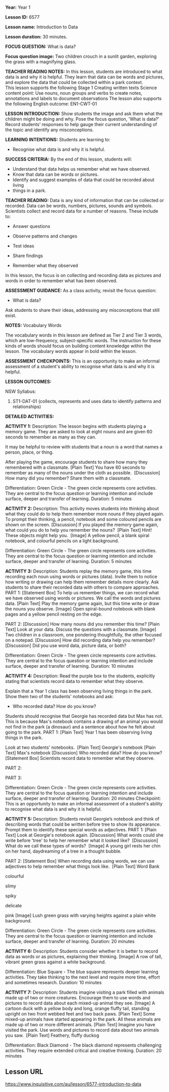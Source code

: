 
**Year:** Year 1

**Lesson ID:** 6577

**Lesson name:** Introduction to Data

**Lesson duration:** 30 minutes.

**FOCUS QUESTION:** What is data?

**Focus question image:**
Two children crouch in a sunlit garden, exploring the grass with a magnifying glass.

**TEACHER READING NOTES:**
In this lesson, students are introduced to what data is and why it is helpful. They learn that data can be words and pictures, and explore the data that could be collected within a park context.  
 This lesson supports the following Stage 1 Creating written texts Science content point:  Use nouns, noun groups and verbs to create notes, annotations and labels to document observations 
 The lesson also supports the following English outcome:  EN1-CWT-01

**LESSON INTRODUCTION:**
Show students the image and ask them what the children might be doing and why.
Pose the focus question, 'What is data?' Record students’ responses to help
gauge their current understanding of the topic and identify any misconceptions.

**LEARNING INTENTIONS:**
Students are learning to:
- Recognise what data is and why it is helpful.

**SUCCESS CRITERIA:**
By the end of this lesson, students will:
- Understand that data helps us remember what we have observed.
- Know that data can be words or pictures.
- Identify and suggest examples of data that could be recorded about living
- things in a park.

**TEACHER READING:**
Data is any kind of information that can be collected or recorded. Data can be
words, numbers, pictures, sounds and symbols. Scientists collect and record data
for a number of reasons. These include to:

 * Answer questions

 * Observe patterns and changes

 * Test ideas

 * Share findings

 * Remember what they observed

In this lesson, the focus is on collecting and recording data as pictures and
words in order to remember what has been observed.

**ASSESSMENT GUIDANCE:**
As a class activity, revisit the focus question:

 * What is data?

Ask students to share their ideas, addressing any misconceptions that still
exist.

**NOTES:**
Vocabulary Words

The vocabulary words in this lesson are defined as Tier 2 and Tier 3 words,
which are low-frequency, subject-specific words. The instruction for these kinds
of words should focus on building content knowledge within the lesson. The
vocabulary words appear in bold within the lesson. 

**ASSESSMENT CHECKPOINTS:**
This is an opportunity to make an informal assessment of a student's ability to
recognise what data is and why it is helpful.

**LESSON OUTCOMES:**

NSW Syllabus:
1. ST1-DAT-01 (collects, represents and uses data to identify patterns and relationships)

**DETAILED ACTIVITIES:**

**ACTIVITY 1:**
Description: The lesson begins with students playing a memory game. They are asked to look at
eight nouns and are given 60 seconds to remember as many as they can.

It may be helpful to review with students that a noun is a word that names a
person, place, or thing.

After playing the game, encourage students to share how many they remembered
with a classmate.
[Plain Text] You have 60 seconds to remember as many of the nouns under the cloth as
possible. 
[Discussion] How many did you remember? Share them with a classmate. 

Differentiation: Green Circle - The green circle represents core activities. They are central to the focus question or learning intention and include surface, deeper and transfer of learning.
Duration: 5 minutes

**ACTIVITY 2:**
Description: This activity moves students into thinking about what they could do to help them
remember more nouns if they played again. To prompt their thinking, a pencil,
notebook and some coloured pencils are shown on the screen.
[Discussion] If you played the memory game again, what could you do to help you remember the
nouns? 
[Plain Text] Hint! These objects might help you. 
[Image] A yellow pencil, a blank spiral notebook, and colourful pencils on a light background.

Differentiation: Green Circle - The green circle represents core activities. They are central to the focus question or learning intention and include surface, deeper and transfer of learning.
Duration: 5 minutes

**ACTIVITY 3:**
Description: Students replay the memory game, this time recording each noun using words or
pictures (data). Invite them to notice how writing or drawing can help them
remember details more clearly. Ask students to share their recorded data with
others to compare approaches.
PART 1:
[Statement Box] To help us remember things, we can record what we have observed using words or
pictures. We call the words and pictures data.
[Plain Text] Play the memory game again, but this time write or draw the nouns you observe.
[Image] Open spiral-bound notebook with blank pages and a yellow pencil resting on the edge.

PART 2:
[Discussion] How many nouns did you remember this time?
[Plain Text] Look at your data. Discuss the questions with a classmate.
[Image] Two children in a classroom, one pondering thoughtfully, the other focused on a notepad.
[Discussion] How did recording data help you remember? 
[Discussion] Did you use word data, picture data, or both? 

Differentiation: Green Circle - The green circle represents core activities. They are central to the focus question or learning intention and include surface, deeper and transfer of learning.
Duration: 10 minutes

**ACTIVITY 4:**
Description: Read the purple box to the students, explicitly stating that scientists record
data to remember what they observe.

Explain that a Year 1 class has been observing living things in the park. Show
them two of the students' notebooks and ask:

 * Who recorded data? How do you know?

Students should recognise that Georgie has recorded data but Max has not. This
is because Max's notebook contains a drawing of an animal you would not find in
the park (a dinosaur) and a sentence about how he felt about going to the park.
PART 1:
[Plain Text] Year 1 has been observing living things in the park. 

Look at two students' notebooks. 
[Plain Text] Georgie's notebook
[Plain Text] Max's notebook
[Discussion] Who recorded data? How do you know? 
[Statement Box] Scientists record data to remember what they observe. 

PART 2:

PART 3:

Differentiation: Green Circle - The green circle represents core activities. They are central to the focus question or learning intention and include surface, deeper and transfer of learning.
Duration: 20 minutes
Checkpoint: This is an opportunity to make an informal assessment of a student's ability to
recognise what data is and why it is helpful.

**ACTIVITY 5:**
Description: Students revisit Georgie’s notebook and think of describing words that could be
written before tree to show its appearance. Prompt them to identify these
special words as adjectives.
PART 1:
[Plain Text] Look at Georgie's notebook again.
[Discussion] What words could she write before 'tree' to help her remember what it looked
like? 
[Discussion] What do we call these types of words? 
[Image] A young girl rests her chin on her hand, daydreaming of a tree in a thought bubble.

PART 2:
[Statement Box] When recording data using words, we can use adjectives to help remember what
things look like. 
[Plain Text] Word Bank

colourful

slimy

spiky

delicate

pink
[Image] Lush green grass with varying heights against a plain white background.

Differentiation: Green Circle - The green circle represents core activities. They are central to the focus question or learning intention and include surface, deeper and transfer of learning.
Duration: 20 minutes

**ACTIVITY 6:**
Description: Students consider whether it is better to record data as words or as pictures,
explaining their thinking.
[Image] A row of tall, vibrant green grass against a white background.

Differentiation: Blue Square - The blue square represents deeper learning activities. They take thinking to the next level and require more time, effort and sometimes research.
Duration: 10 minutes

**ACTIVITY 7:**
Description: Students imagine visiting a park filled with animals made up of two or more
creatures. Encourage them to use words and pictures to record data about each
mixed-up animal they see.
[Image] A cartoon duck with a yellow body and long, orange fluffy tail, standing upright on two front webbed feet and two back paws.
[Plain Text] Some mixed-up animals have started appearing in the park. All these animals are
made up of two or more different animals.
[Plain Text] Imagine you have visited the park. Use words and pictures to record data about
two animals you saw. 
[Plain Text] Feathery, fluffy duckog

Differentiation: Black Diamond - The black diamond represents challenging activities. They require extended critical and creative thinking.
Duration: 20 minutes


## Lesson URL
https://www.inquisitive.com/au/lesson/6577-introduction-to-data